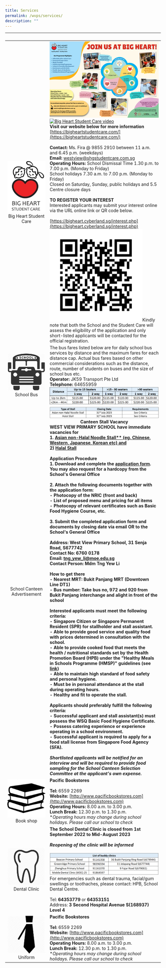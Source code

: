 ```yaml
---
title: Services
permalink: /wvps/services/
description: ""
---
```

|&nbsp;|&nbsp;|
|:----------:|----------|
|![Big heart student care logo](/images/logo.jpeg)Big Heart Student Care|![Information of Big Heart Student Care centre](/images/West%20View%20SCC%20Info.png)<br>[![Big Heart Student Care video](https://img.youtube.com/vi/Do4hSWR8s4o/0.jpg)](https://www.youtube.com/watch?v=Do4hSWR8s4o)<br>**Visit our website below for more information**<br>[https://bigheartstudentcare.com/](https://bigheartstudentcare.com/)<br><br>**Contact:** Ms. Fira @ 9855 2910 between 11 a.m. and 6.45 p.m. (weekdays)<br>**Email:** westview@shgstudentcare.com.sg<br>**Operating Hours:** School Dismissal Time 1.30 p.m. to 7.00 p.m. (Monday to Friday)<br>School holidays 7.30 a.m. to 7.00 p.m. (Monday to Friday)<br>Closed on Saturday, Sunday, public holidays and 5.5 Centre closure days<br><br>**TO REGISTER YOUR INTEREST**<br>Interested applicants may submit your interest online via the URL online link or QR code below.<br><br>[https://bigheart.cyberland.sg/interest.php](https://bigheart.cyberland.sg/interest.php)<br>![](/images/Services/registration%20qr%20code.png)Kindly note that both the School and the Student Care will assess the eligibility of the application and only short-listed applicants will be contacted for the official registration.|
|![Icon of a school bus](/images/bus.png)School Bus|The bus fares listed below are for daily school bus services by distance and the maximum fares for each distance cap. Actual bus fares based on other commercial considerations such as the distance, route, number of students on buses and the size of school bus etc.<br>**Operator:** JK59 Transport Pte Ltd<br>**Telephone:** 64655959<br>![A table showing the fares for the school bus](/images/Services/school%20bus%20fares.png)|
|School Canteen Advertisement|![](/images/Services/canteen%20stalls%20advertisement.PNG)<center><strong>Canteen Stall Vacancy</strong></center><strong>WEST VIEW PRIMARY SCHOOL<strong> have immediate vacancies for <br>1. <u><strong>Asian non-Halal Noodle Stall** (eg. Chinese, Western, Japanese, Korean etc)</strong> and</u> <br> 2) <u>**Halal Stall**</u><br><br>Application Procedure<br>1. Download and complete the [application form](/files/app_form_for_canteen_stall.pdf). You may also request for a hardcopy from the School's General Office<br><br>2. Attach the following documents together with the application form:<br> - Photocopy of the NRIC (front and back)<br>- List of proposed menu and pricing for all items<br>- Photocopy of relevant certificates such as Basic Food Hygiene Course, etc.<br><br>3. Submit the completed application form and documents by closing date via email **OR** to the School's General Office<br><br> **Address:** West View Primary School, 31 Senja Road, S677742<br>**Contact No:** 6760 0178<br>**Email:** [tng_yew_li@moe.edu.sg](mailto:tng_yew_li@moe.edu.sg)<br>**Contact Person:** Mdm Tng Yew Li<br><br>**How to get there**<br>- **Nearest MRT:** Bukit Panjang MRT (Downtown Line DT1)<br>- **Bus number:** Take bus no, 972 and 920 from Bukit Panjang interchange and alight in front of the school<br><br>**Interested applicants must meet the following criteria:**<br>- Singapore Citizen or Singapore Permanent Resident (SPR) for stallholder and stall assistant.<br>- Able to provide good service and quality food with prices determined in consultation with the school.<br>- Able to provide cooked food that meets the health / nutritional standards set by the Health Promotion Board (HPB) under the "Healthy Meals in Schools Programme (HMSP)" guidelines (see [link](https://www.hpb.gov.sg/schools/school-programmes/healthy-meals-in-schools-programme))<br>- Able to maintain high standard of food safety and personal hygiene.<br>- Must be in personal attendance at the stall during operating hours.<br>- Healthy and fit to operate the stall.<br><br>**Applicants should preferably fulfill the following criteria:**<br>- Successful applicant and stall assistant(s) must possess the WSQ Basic Food Hygiene Certificate.<br>- Possess catering experience or experience operating in a school environment.<br>- Successful applicant is required to apply for a food stall license from Singapore Food Agency (SFA).<br><br>*Shortlisted applicants will be notified for an interview and will be required to provide food sampling for the School Canteen Selection Committee at the applicant's own expense.*|
|![An icon showing a stack of 3 books, indicating a book shop](/images/bookshop.png)Book shop|**Pacific Bookstores**<br><br>**Tel:** 6559 2269<br>**Website:** [http://www.pacificbookstores.com](http://www.pacificbookstores.com)<br>**Operating Hours:** 8.00 a.m. to 3.00 p.m.<br>**Lunch Break:** 12.30 p.m. to 1.30 p.m.<br>**Operating hours may change during school holidays. Please call our school to check*|
|![An icon of a tooth, indicating dental clinic](/images/dental.jpeg)Dental Clinic|**The School Dental Clinic is closed from 1st September 2022 to Mid-August 2023**<br><br>***Reopening of the clinic will be informed***<br><br>![](/images/Services/buddy%20clinics.png)<br>For emergencies such as dental trauma, facial/gum swellings or toothaches, please contact: HPB, School Dental Centre.<br><br>Tel: <strong>64353779</strong> or <strong>64353151</strong><br>Address: <strong>3 Second Hospital Avenue S(168937) Level 4</strong>|
|![An icon of a tie, indicating uniform](/images/uniform.jpeg)Uniform|**Pacific Bookstores**<br><br> **Tel:** 6559 2269<br>**Website:** [http://www.pacificbookstores.com](http://www.pacificbookstores.com)<br>**Operating Hours:** 8.00 a.m. to 3.00 p.m.<br>**Lunch Break:** 12.30 p.m. to 1.30 p.m.<br>**Operating hours may change during school holidays. Please call our school to check*|</strong></strong>